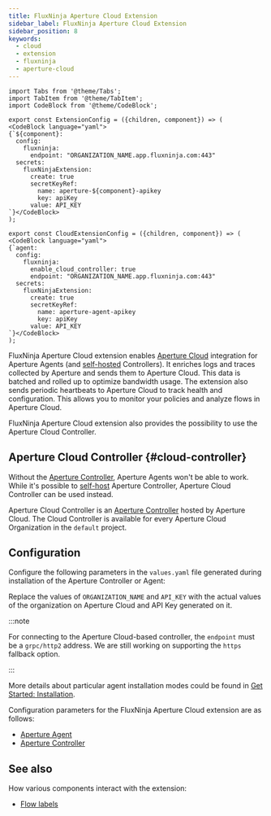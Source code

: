 ```yaml
---
title: FluxNinja Aperture Cloud Extension
sidebar_label: FluxNinja Aperture Cloud Extension
sidebar_position: 8
keywords:
  - cloud
  - extension
  - fluxninja
  - aperture-cloud
---
```


```mdx-code-block
import Tabs from '@theme/Tabs';
import TabItem from '@theme/TabItem';
import CodeBlock from '@theme/CodeBlock';
```

```mdx-code-block
export const ExtensionConfig = ({children, component}) => (
<CodeBlock language="yaml">
{`${component}:
  config:
    fluxninja:
      endpoint: "ORGANIZATION_NAME.app.fluxninja.com:443"
  secrets:
    fluxNinjaExtension:
      create: true
      secretKeyRef:
        name: aperture-${component}-apikey
        key: apiKey
      value: API_KEY
`}</CodeBlock>
);
```

```mdx-code-block
export const CloudExtensionConfig = ({children, component}) => (
<CodeBlock language="yaml">
{`agent:
  config:
    fluxninja:
      enable_cloud_controller: true
      endpoint: "ORGANIZATION_NAME.app.fluxninja.com:443"
  secrets:
    fluxNinjaExtension:
      create: true
      secretKeyRef:
        name: aperture-agent-apikey
        key: apiKey
      value: API_KEY
`}</CodeBlock>
);
```

FluxNinja Aperture Cloud extension enables [Aperture Cloud][] integration for
Aperture Agents (and [self-hosted][self-hosting] Controllers). It enriches logs
and traces collected by Aperture and sends them to Aperture Cloud. This data is
batched and rolled up to optimize bandwidth usage. The extension also sends
periodic heartbeats to Aperture Cloud to track health and configuration. This
allows you to monitor your policies and analyze flows in Aperture Cloud.

FluxNinja Aperture Cloud extension also provides the possibility to use the Aperture Cloud
Controller.

## Aperture Cloud Controller {#cloud-controller}

Without the [Aperture Controller][], Aperture Agents won't be
able to work. While it's possible to [self-host][self-hosting] Aperture
Controller, Aperture Cloud Controller can be used instead.

Aperture Cloud Controller is an [Aperture Controller][] hosted by Aperture Cloud.
The Cloud Controller is available for every Aperture Cloud Organization in the
`default` project.

## Configuration

Configure the following parameters in the `values.yaml` file generated during
installation of the Aperture Controller or Agent:

<Tabs>
  <TabItem value="Aperture Cloud Controller">
    <Tabs>
      <TabItem value="Agent">
        <CloudExtensionConfig />
      </TabItem>
    </Tabs>
  </TabItem>
  <TabItem value="Self-Hosted Controller">
    <Tabs>
      <TabItem value="Controller">
        <ExtensionConfig component="controller" />
      </TabItem>
      <TabItem value="Agent">
        <ExtensionConfig component="agent" />
      </TabItem>
    </Tabs>
  </TabItem>
</Tabs>

Replace the values of `ORGANIZATION_NAME` and `API_KEY` with the actual values
of the organization on Aperture Cloud and API Key generated on it.

:::note

For connecting to the Aperture Cloud-based controller, the `endpoint` must be a
`grpc/http2` address. We are still working on supporting the `https` fallback
option.

:::

More details about particular agent installation modes could be found in
[Get Started: Installation](/get-started/installation/agent/agent.md).

Configuration parameters for the FluxNinja Aperture Cloud extension are as follows:

- [Aperture Agent](/reference/configuration/agent.md#flux-ninja-extension-config)
- [Aperture Controller](/reference/configuration/controller.md/#flux-ninja-extension-config)

## See also

How various components interact with the extension:

- [Flow labels](/concepts/flow-label.md#extension)

[self-hosting]: /self-hosting/self-hosting.md
[aperture cloud]: /introduction.md
[aperture controller]: /architecture/architecture.md#aperture-controller
